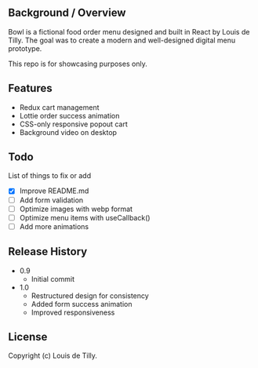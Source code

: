## Background / Overview

Bowl is a fictional food order menu designed and built in React by Louis de Tilly. The goal was to create a modern and well-designed digital menu prototype.

This repo is for showcasing purposes only.

## Features

- Redux cart management
- Lottie order success animation
- CSS-only responsive popout cart
- Background video on desktop

## Todo

List of things to fix or add

- [x] Improve README.md
- [ ] Add form validation
- [ ] Optimize images with webp format
- [ ] Optimize menu items with useCallback()
- [ ] Add more animations

## Release History

- 0.9
  - Initial commit
- 1.0
  - Restructured design for consistency
  - Added form success animation
  - Improved responsiveness

## License

Copyright (c) Louis de Tilly.
